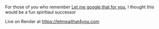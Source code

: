 For those of you who remember [Let me google that for you](https://letmegooglethat.com), I thought this would be a fun spiritiaul successor

Live on Render at https://letmeaithat4you.com
